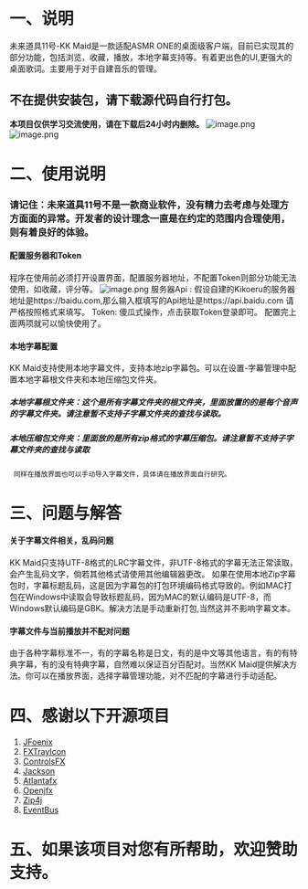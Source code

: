 # 一、说明
未来道具11号-KK Maid是一款适配ASMR ONE的桌面级客户端，目前已实现其的部分功能，包括浏览，收藏，播放，本地字幕支持等。有着更出色的UI,更强大的桌面歌词。主要用于对于自建音乐的管理。
## 不在提供安装包，请下载源代码自行打包。
**本项目仅供学习交流使用，请在下载后24小时内删除。**
![image.png](https://cdn.nlark.com/yuque/0/2023/png/22760263/1689820288640-9da8ed18-2cd2-434f-abb9-e7679dfa748f.png#averageHue=%23344050&clientId=u0a798f1d-1ba0-4&from=paste&height=930&id=u696cb9d6&originHeight=930&originWidth=1540&originalType=binary&ratio=1&rotation=0&showTitle=false&size=1018509&status=done&style=none&taskId=u71c598f8-fcd3-46f1-95bd-73d62eaa0c7&title=&width=1540)
![image.png](https://cdn.nlark.com/yuque/0/2023/png/22760263/1689820427346-c372a757-99c2-47e2-a5ee-2169668bbce1.png#averageHue=%237f7f74&clientId=u0a798f1d-1ba0-4&from=paste&height=925&id=ubbd45155&originHeight=925&originWidth=1538&originalType=binary&ratio=1&rotation=0&showTitle=false&size=1068493&status=done&style=none&taskId=ud93bab53-2b52-483c-8f20-b2ecb3bb851&title=&width=1538)
# 二、使用说明
### 请记住：未来道具11号不是一款商业软件，没有精力去考虑与处理方方面面的异常。开发者的设计理念一直是在约定的范围内合理使用，则有着良好的体验。
#### 配置服务器和Token
程序在使用前必须打开设置界面，配置服务器地址，不配置Token则部分功能无法使用，如收藏，评分等。
![image.png](https://cdn.nlark.com/yuque/0/2023/png/22760263/1689820505325-5d0d3833-754a-40dc-af4b-9144746b1c09.png#averageHue=%231c1c23&clientId=u0a798f1d-1ba0-4&from=paste&height=213&id=u5f659ad8&originHeight=213&originWidth=1350&originalType=binary&ratio=1&rotation=0&showTitle=false&size=11579&status=done&style=none&taskId=uee16eee5-f31b-4653-8f16-d9ed3ad819d&title=&width=1350)
服务器Api : 假设自建的Kikoeru的服务器地址是https://baidu.com,那么输入框填写的Api地址是https://api.baidu.com   请严格按照格式来填写。
Token: 傻瓜式操作，点击获取Token登录即可。
配置完上面两项就可以愉快使用了。
#### 本地字幕配置
KK Maid支持使用本地字幕文件，支持本地zip字幕包。可以在设置-字幕管理中配置本地字幕根文件夹和本地压缩包文件夹。
##### 本地字幕根文件夹：这个是所有字幕文件夹的根文件夹，里面放置的的是每个音声的字幕文件夹。请注意暂不支持子字幕文件夹的查找与读取。
##### 本地压缩包文件夹：里面放的是所有zip格式的字幕压缩包。请注意暂不支持子字幕文件夹的查找与读取
     同样在播放界面也可以手动导入字幕文件，具体请在播放界面自行研究。
# 三、问题与解答
#### 关于字幕文件相关，乱码问题
KK Maid只支持UTF-8格式的LRC字幕文件，非UTF-8格式的字幕无法正常读取，会产生乱码文字，倘若其他格式请使用其他编辑器更改。
如果在使用本地Zip字幕包时，字幕标题乱码，这是因为字幕包的打包环境编码格式导致的。例如MAC打包在Windows中读取会导致标题乱码，因为MAC的默认编码是UTF-8，而Windows默认编码是GBK。解决方法是手动重新打包,当然这并不影响字幕文本。
#### 字幕文件与当前播放并不配对问题
由于各种字幕标准不一，有的字幕名称是日文，有的是中文等其他语言，有的有特典字幕，有的没有特典字幕，自然难以保证百分百配对。当然KK Maid提供解决方法。你可以在播放界面，选择字幕管理功能，对不匹配的字幕进行手动适配。
# 四、感谢以下开源项目

1. [JFoenix](https://github.com/sshahine/JFoenix)
2. [FXTrayIcon](https://github.com/dustinkredmond/FXTrayIcon)
3. [ControlsFX](https://github.com/controlsfx/controlsfx)
4. [Jackson](https://github.com/FasterXML/jackson)
5. [Atlantafx](https://github.com/mkpaz/atlantafx)
6. [Openjfx](https://openjfx.io/)
7. [Zip4j](https://github.com/srikanth-lingala/zip4j)
8. [EventBus](https://github.com/greenrobot/EventBus)
# 五、如果该项目对您有所帮助，欢迎赞助支持。
